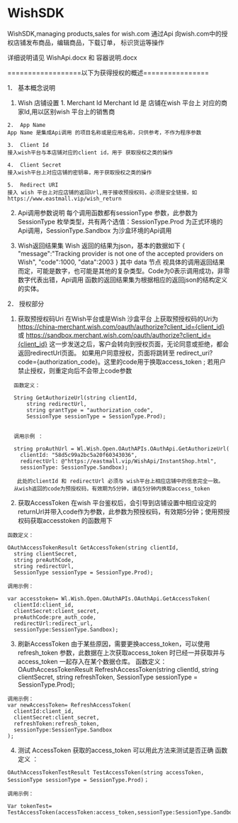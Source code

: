 # WishSDK
WishSDK,managing products,sales for wish.com
通过Api 向wish.com中的授权店铺发布商品，编辑商品，下载订单，
标识货运等操作

详细说明请见 WishApi.docx 和 容器说明.docx

==================以下为获得授权的概述================

1．	基本概念说明
  1)	Wish 店铺设置
    1.	Merchant Id
    Merchant Id 是 店铺在wish 平台上 对应的商家Id,用以区别wish 平台上的销售商

    2.	App Name
    App Name 是集成Api调用 的项目名称或是应用名称，只供参考，不作为程序参数

    3.	Client Id
    接入wish平台与本店铺对应的client id，用于 获取授权之类的操作
    
    4.	Client Secret
    接入wish平台上对应店铺的密钥串，用于获取授权之类的操作
    
    5.	Redirect URI
    接入 wish 平台上对应店铺的返回Url,用于接收预授权码，必须是安全链接，如 https://www.eastmall.vip/wish_return
  
  2)	Api调用参数说明
    每个调用函数都有sessionType 参数，此参数为SessionType 枚举类型，共有两个选值：SessionType.Prod 为正式环境的Api调用，SessionType.Sandbox 为沙盒环境的Api调用 

  3)	Wish返回结果集
    Wish 返回的结果为json，基本的数据如下
    {
      "message":"Tracking provider is not one of the accepted providers on Wish",
      "code":1000,
      "data":2003
    }
    其中 data 节点 视具体的调用返回结果而定，可能是数字，也可能是其他的复杂类型。Code为0表示调用成功，非零数字代表出错，Api调用 函数的返回结果集为根据相应的返回json的结构定义的实体。


2．	授权部分
  1)	获取预授权码Uri
      在Wish平台或是Wish 沙盒平台 上获取预授权码的Uri为 
      https://china-merchant.wish.com/oauth/authorize?client_id={client_id} 或
      https://sandbox.merchant.wish.com/oauth/authorize?client_id={client_id}
      这一步发送之后，客户会转向到授权页面，无论同意或拒绝，都会返回redirectUrl页面。
      如果用户同意授权，页面将跳转至 redirect_uri?code={authorization_code}。这里的code用于换取access_token ; 若用户禁止授权，则重定向后不会带上code参数

      函数定义：
      
      String GetAuthorizeUrl(string clientId, 
          string redirectUrl, 
          string grantType = "authorization_code",
          SessionType sessionType = SessionType.Prod);
          

      调用示例 ：
      
      string proAuthUrl = Wl.Wish.Open.OAuthAPIs.OAuthApi.GetAuthorizeUrl(
        clientId: "58d5c99a2bc5a20f60343036", 
        redirectUrl: @"https://eastmall.vip/WishApi/InstantShop.html", 
        sessionType: SessionType.Sandbox);

       此处的clientId 和 redirectUrl 必须与 wish平台上相应店铺中的信息完全一致。
      从wish返回的code为预授权码，有效期为5分钟，请在5分钟内换取access_token

  2)	获取AccessToken
    在wish 平台鉴权后，会引导到店铺设置中相应设定的returnUrl并带入code作为参数，此参数为预授权码，有效期5分钟；使用预授权码获取accesstoken 的函数用下
    
    函数定义：
    
    OAuthAccessTokenResult GetAccessToken(string clientId, 
      string clientSecret, 
      string preAuthCode,
      string redirectUrl, 
      SessionType sessionType = SessionType.Prod);
      
    调用示例：
    
    var accesstoken= Wl.Wish.Open.OAuthAPIs.OAuthApi.GetAccessToken(
      clientId:client_id,
      clientSecret:client_secret,
      preAuthCode:pre_auth_code,
      redirectUrl:redirect_url,
      sessionType:SessionType.Sandbox);

  3)	刷新AccessToken
    由于某些原因，需要更换access_token，可以使用 refresh_token 参数，此数据在上次获取access_token 时已经一并获取并与access_token  一起存入在某个数据仓库。
    函数定义：
    OAuthAccessTokenResult RefreshAccessToken(string clientId, 
      string clientSecret, 
      string refreshToken, 
      SessionType sessionType = SessionType.Prod);

    调用示例：
    var newAccessToken= RefreshAccessToken(
      clientId:client_id,
      clientSecret:client_secret,
      refreshToken:refresh_token,
      sessionType:SessionType.Sandbox
    );
    
  4)	测试 AccessToken
    获取的access_token 可以用此方法来测试是否正确
    函数定义 ：
    
    OAuthAccessTokenTestResult TestAccessToken(string accessToken, SessionType sessionType = SessionType.Prod)；
    
    调用示例：
    
    Var tokenTest= TestAccessToken(accessToken:access_token,sessionType:SessionType.Sandbox);

